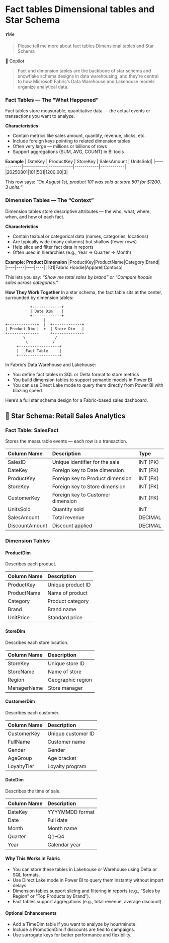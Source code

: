 
# Fact tables Dimensional tables and Star Schema
❓Me
> Please tell me more about fact tables Dimensional tables and Star Schema


🤖 Copilot
> Fact and dimension tables are the backbone of star schema and snowflake schema designs in data warehousing, and they’re central to how Microsoft Fabric’s Data Warehouse and Lakehouse models organize analytical data.

### Fact Tables — The “What Happened”
Fact tables store measurable, quantitative data — the actual events or transactions you want to analyze.

**Characteristics**
- Contain metrics like sales amount, quantity, revenue, clicks, etc.
- Include foreign keys pointing to related dimension tables
- Often very large — millions or billions of rows
- Support aggregations (SUM, AVG, COUNT) in BI tools

**Example**
| DateKey	| ProductKey	| StoreKey	| SalesAmount |	UnitsSold|
|------------|------------|------------|------------|------------|
|20250801|101|501|1200.00|3|

This row says: *“On August 1st, product 101 was sold at store 501 for $1200, 3 units.”*

### Dimension Tables — The “Context”
Dimension tables store descriptive attributes — the who, what, where, when, and how of each fact.

**Characteristics**
- Contain textual or categorical data (names, categories, locations)
- Are typically wide (many columns) but shallow (fewer rows)
- Help slice and filter fact data in reports
- Often used in hierarchies (e.g., Year → Quarter → Month)

**Example: Product Dimension**
|ProductKey|ProductName|Category|Brand|
|----|----|----|----|
|101|Fabric Hoodie|Apparel|Contoso|

This lets you say: *“Show me total sales by brand” or “Compare hoodie sales across categories.”*

**How They Work Together**
In a star schema, the fact table sits at the center, surrounded by dimension tables:


```
           +-------------+
           | Date Dim    |
           +-------------+
                 |
+-------------+  |  +-------------+
| Product Dim |--+--| Store Dim   |
+-------------+     +-------------+
        \             /
         \           /
     +------------------+
     |   Fact Table     |
     +------------------+
```

In Fabric’s Data Warehouse and Lakehouse:

- You define fact tables in SQL or Delta format to store metrics
- You build dimension tables to support semantic models in Power BI
- You can use Direct Lake mode to query them directly from Power BI with blazing speed

Here’s a full star schema design for a Fabric-based sales dashboard.

## 🌟 Star Schema: Retail Sales Analytics

### Fact Table: SalesFact
Stores the measurable events — each row is a transaction.

| Column Name    | Description                       | Type     |
| :------------- | :-------------------------------- | :------- |
| SalesID        | Unique identifier for the sale    | INT (PK) |
| DateKey        | Foreign key to Date dimension     | INT (FK) |
| ProductKey     | Foreign key to Product dimension  | INT (FK) |
| StoreKey       | Foreign key to Store dimension    | INT (FK) |
| CustomerKey    | Foreign key to Customer dimension | INT (FK) |
| UnitsSold      | Quantity sold                     | INT      |
| SalesAmount    | Total revenue                     | DECIMAL  |
| DiscountAmount | Discount applied                  | DECIMAL  |

### Dimension Tables

#### ProductDim
Describes each product.

| Column Name | Description       |
| :---------- | :---------------- |
| ProductKey  | Unique product ID |
| ProductName | Name of product   |
| Category    | Product category  |
| Brand       | Brand name        |
| UnitPrice   | Standard price    |


#### StoreDim
Describes each store location.

| Column Name | Description       |
| :---------- | :---------------- |
| StoreKey    | Unique store ID   |
| StoreName   | Name of store     |
| Region      | Geographic region |
| ManagerName | Store manager     |

#### CustomerDim
Describes each customer.

| Column Name | Description        |
| :---------- | :----------------- |
| CustomerKey | Unique customer ID |
| FullName    | Customer name      |
| Gender      | Gender             |
| AgeGroup    | Age bracket        |
| LoyaltyTier | Loyalty program    |

#### DateDim
Describes the time of sale.

| Column Name | Description     |
| :---------- | :-------------- |
| DateKey     | YYYYMMDD format |
| Date        | Full date       |
| Month       | Month name      |
| Quarter     | Q1–Q4           |
| Year        | Calendar year   |


#### Why This Works in Fabric
- You can store these tables in Lakehouse or Warehouse using Delta or SQL formats.
- Use Direct Lake mode in Power BI to query them instantly without import delays.
- Dimension tables support slicing and filtering in reports (e.g., “Sales by Region” or “Top Products by Brand”).
- Fact tables support aggregations (e.g., total revenue, average discount).

#### Optional Enhancements
- Add a TimeDim table if you want to analyze by hour/minute.
- Include a PromotionDim if discounts are tied to campaigns.
- Use surrogate keys for better performance and flexibility.

